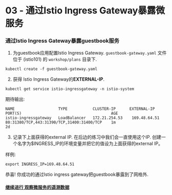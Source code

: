 # 03 - 通过Istio Ingress Gateway暴露微服务


### 通过Istio Ingress Gateway暴露guestbook服务

1. 为guestbook应用配置Istio Ingress Gateway.  `guestbook-gateway.yaml` 文件位于 (istio101) 的 `workshop/plans` 目录下.

```shell
kubectl create -f guestbook-gateway.yaml
```

2. 获得 Istio Ingress Gateway的**EXTERNAL-IP**.

```shell
kubectl get service istio-ingressgateway -n istio-system
```
期待输出:
```shell
NAME                   TYPE           CLUSTER-IP      EXTERNAL-IP     PORT(S)                                       AGE
istio-ingressgateway   LoadBalancer   172.21.254.53    169.48.64.51       80:31380/TCP,443:31390/TCP,31400:31400/TCP    1m
2d
```

3. 记录下上面获得的external IP. 在后边的练习中我们会一直使用这个IP. 创建一个名字为$INGRESS_IP的环境变量并把它的值设为上面获得的external IP。

样例:
```
export INGRESS_IP=169.48.64.51
```

恭喜! 你成功的通过Istio ingress gateway把guestbook暴露到了网格外.



#### [继续进行 观察微服务的遥测数据](../04-ObserveGuestBook/README.md)